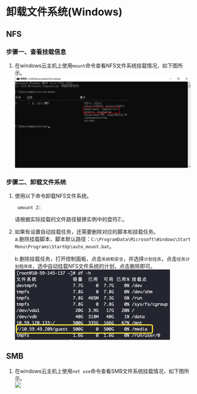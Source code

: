 # 卸载文件系统(Windows)

## NFS

### 步骤一、查看挂载信息

1. 在windows云主机上使用`mount`命令查看NFS文件系统挂载情况，如下图所示。  
![](/images/mount/windows_mount14.png)


### 步骤二、卸载文件系统

1. 使用以下命令卸载NFS文件系统。

        umount Z:
    
    请根据实际挂载的文件路径替换实例中的盘符Z:。

2. 如果有设置自动挂载任务，还需要删除对应的脚本和挂载任务。  
    a.删除挂载脚本，脚本默认路径：`C:\ProgramData\Microsoft\Windows\Start Menu\Programs\StartUp\auto_mount.bat`。   

    b.删除挂载任务，打开控制面板，点击`系统和安全`，并选择`计划任务`，点击`任务计划程序库`，选中自动挂载NFS文件系统的计划，点击删除即可。  
    ![](/images/umount/linux_umount2.png)


## SMB

1. 在windows云主机上使用`net use`命令查看SMB文件系统挂载情况，如下图所示。  
![](/images/mount/windows_umount_smb.png)
